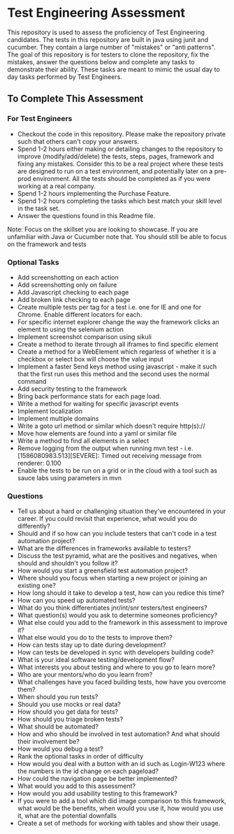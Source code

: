 # Test Engineering Assessment

This repository is used to assess the proficiency of Test Engineering candidates.  The tests in this repository
are built in java using junit and cucumber.  They contain a large number of "mistakes" or "anti patterns".  The
goal of this repository is for testers to clone the repository, fix the mistakes, answer the questions below
and complete any tasks to demonstrate their ability.  These tasks are meant to mimic the usual day to day tasks
performed by Test Engineers.

## To Complete This Assessment

### For Test Engineers

 - Checkout the code in this repository.  Please make the repository private such that others can't copy your answers.
 - Spend 1-2 hours either making or detailing changes to the repository to improve (modify/add/delete) the tests, steps, pages, framework and fixing any mistakes.  Consider this to be a real project where these tests are designed to run on a test environment, and potentially later on a pre-prod environment.  All the tests should be completed as if you were working at a real company.
 - Spend 1-2 hours implementing the Purchase Feature.
 - Spend 1-2 hours completing the tasks which best match your skill level in the task set.
 - Answer the questions found in this Readme file.

 Note: Focus on the skillset you are looking to showcase.  If you are unfamiliar with Java or Cucumber note that.  You should still be able to focus on the framework and tests


### Optional Tasks

- Add screenshotting on each action
- Add screenshotting only on failure
- Add Javascript checking to each page
- Add broken link checking to each page
- Create multiple tests per tag for a test i.e. one for IE and one for Chrome.  Enable different locators for each.
- For specific internet explorer change the way the framework clicks an element to using the selenium action
- Implement screenshot comparison using sikuli
- Create a method to iterate through all iframes to find specific element
- Create a method for a WebElement which regarless of whether it is a checkbox or select box will choose the value input
- Implement a faster Send keys method using javascript - make it such that the first run uses this method and the second uses the normal command
- Add security testing to the framework
- Bring back performance stats for each page load.
- Write a method for waiting for specific javascript events
- Implement localization
- Implement multiple domains
- Write a goto url method or similar which doesn't require http(s)://
- Move how elements are found into a yaml or similar file
- Write a method to find all elements in a select
- Remove logging from the output when running mvn test - i.e. [1586080983.513][SEVERE]: Timed out receiving message from renderer: 0.100
- Enable the tests to be run on a grid or in the cloud with a tool such as sauce labs using parameters in mvn


### Questions

- Tell us about a hard or challenging situation they've encountered in your career. If you could revisit that experience, what would you do differently?
- Should and if so how can you include testers that can't code in a test automation project?
- What are the differences in frameworks available to testers?
- Discuss the test pyramid, what are the positives and negatives, when should and shouldn't you follow it?
- How would you start a greensfield test automation project?
- Where should you focus when starting a new project or joining an existing one?
- How long should it take to develop a test, how can you redice this time?
- How can you speed up automated tests?
- What do you think differentiates jnr/int/snr testers/test engineers?
- What question(s) would you ask to determine someones proficiency?
- What else could you add to the framework in this assessment to improve it?
- What else would you do to the tests to improve them?
- How can tests stay up to date during development?
- How can tests be developed in sync with developers building code?
- What is your ideal software testing/development flow?
- What interests you about testing and where to you go to learn more?
- Who are your mentors/who do you learn from?
- What challenges have you faced building tests, how have you overcome them?
- When should you run tests?
- Should you use mocks or real data?
- How should you get data for tests?
- How should you triage broken tests?
- What should be automated?
- How and who should be involved in test automation?  And what should their involvement be?
- How would you debug a test?
- Rank the optional tasks in order of difficulty
- How would you deal with a button with an id such as Login-W123 where the numbers in the id change on each pageload?
- How could the navigation page be better implemented?
- What would you add to this assessment?
- How would you add usability testing to this framework?
- If you were to add a tool which did image comparison to this framework, what would be the benefits, when would you use it, how would you use it, what are the potential downfalls
- Create a set of methods for working with tables and show their usage.

